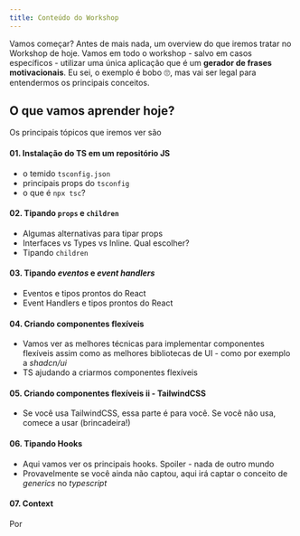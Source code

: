 ```yaml
---
title: Conteúdo do Workshop
---
```


Vamos começar? Antes de mais nada, um overview do que iremos tratar no Workshop de hoje. Vamos em todo o workshop - salvo em casos específicos - utilizar uma única aplicação que é um **gerador de frases motivacionais**. Eu sei, o exemplo é bobo 🙄, mas vai ser legal para entendermos os principais conceitos.

## O que vamos aprender hoje?

Os principais tópicos que iremos ver são

#### 01. Instalação do TS em um repositório JS

- o temido `tsconfig.json`
- principais props do `tsconfig`
- o que é `npx tsc`?

#### 02. Tipando `props` e `children`

- Algumas alternativas para tipar props
- Interfaces vs Types vs Inline. Qual escolher?
- Tipando `children`

#### 03. Tipando *eventos* e *event handlers*

- Eventos e tipos prontos do React
- Event Handlers e tipos prontos do React

#### 04. Criando componentes flexíveis

- Vamos ver as melhores técnicas para implementar componentes flexíveis assim como as melhores bibliotecas de UI - como por exemplo a *shadcn/ui*
- TS ajudando a criarmos componentes flexíveis

#### 05. Criando componentes flexíveis ii - TailwindCSS

- Se você usa TailwindCSS, essa parte é para você. Se você não usa, comece a usar (brincadeira!)

#### 06. Tipando Hooks

- Aqui vamos ver os principais hooks. Spoiler - nada de outro mundo
- Provavelmente se você ainda não captou, aqui irá captar o conceito de *generics* no *typescript*

#### 07. Context

Por
